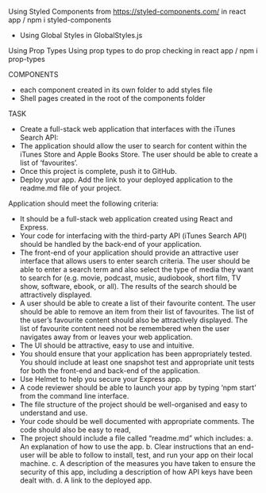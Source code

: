 Using Styled Components 
from https://styled-components.com/ 
in react app / npm i styled-components
* Using Global Styles in GlobalStyles.js

Using Prop Types 
Using prop types to do prop checking
in react app / npm i prop-types

COMPONENTS
* each component created in its own folder to add styles file
* Shell pages created in the root of the components folder

TASK
* Create a full-stack web application that interfaces with the iTunes Search API:
* The application should allow the user to search for content within the iTunes Store and Apple Books Store. The user should be able to create a list of ‘favourites’.
* Once this project is complete, push it to GitHub.
* Deploy your app. Add the link to your deployed application to the readme.md file of your project.

Application should meet the following criteria:

- It should be a full-stack web application created using React and Express.
- Your code for interfacing with the third-party API (iTunes Search API) should be handled by the back-end of your application.
- The front-end of your application should provide an attractive user interface that allows users to enter search criteria. The user should be able to enter a search term and also select the type of media they want to search for (e.g. movie, podcast, music, audiobook, short film, TV show, software, ebook, or all). The results of the search should be attractively displayed.
- A user should be able to create a list of their favourite content. The user should be able to remove an item from their list of favourites. The list of the user’s favourite content should also be attractively displayed. The list of favourite content need not be remembered when the user navigates away from or leaves your web application.
- The UI should be attractive, easy to use and intuitive.
- You should ensure that your application has been appropriately tested. You should include at least one snapshot test and appropriate unit tests for both the front-end and back-end of the application.
- Use Helmet to help you secure your Express app.
- A code reviewer should be able to launch your app by typing ‘npm start’ from the command line interface.
- The file structure of the project should be well-organised and easy to understand and use.
- Your code should be well documented with appropriate comments. The code should also be easy to read,
- The project should include a file called “readme.md” which includes:
a. An explanation of how to use the app.
b. Clear instructions that an end-user will be able to follow to install, test, and run your app on their local machine.
c. A description of the measures you have taken to ensure the security of this app, including a description of how API keys have been dealt with.
d. A link to the deployed app.